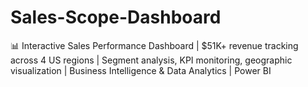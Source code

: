 # Sales-Scope-Dashboard
📊 Interactive Sales Performance Dashboard | $51K+ revenue tracking across 4 US regions | Segment analysis, KPI monitoring, geographic visualization | Business Intelligence &amp; Data Analytics | Power BI
